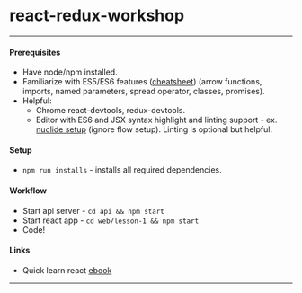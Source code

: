# react-redux-workshop

---

#### Prerequisites

+ Have node/npm installed.
+ Familiarize with ES5/ES6 features ([cheatsheet][es6-cheatsheet]) (arrow functions, imports, named parameters, spread operator, classes, promises).
+ Helpful:
  - Chrome react-devtools, redux-devtools.
  - Editor with ES6 and JSX syntax highlight and linting support - ex. [nuclide setup][nuclide-setup] (ignore flow setup). Linting is optional but helpful.


#### Setup

+ `npm run installs` - installs all required dependencies.

#### Workflow

+ Start api server - `cd api && npm start`
+ Start react app - `cd web/lesson-1 && npm start`
+ Code!

#### Links

+ Quick learn react [ebook][react-ref]

---
[es6-cheatsheet]: https://github.com/DrkSephy/es6-cheatsheet
[nuclide-setup]: https://egghead.io/lessons/react-setup-nuclide-to-use-flow-and-eslint-mac
[react-ref]: https://www.robinwieruch.de/the-road-to-learn-react/
